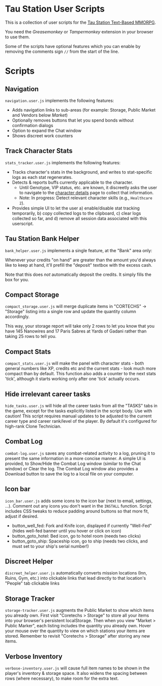 # Tau Station User Scripts

This is a collection of user scripts for the [Tau Station Text-Based MMORPG](https://taustation.space/).

You need the *Greasemonkey* or *Tampermonkey* extension in your browser to
use them.

Some of the scripts have optional features which you can enable by removing
the comments sign `//` from the start of the line.

# Scripts

## Navigation

`navigation.user.js` implements the following features:

* Adds navigation links to sub-areas (for example: Storage, Public Market and Vendors below *Market*)
* Optionally removes buttons that let you spend bonds without confirmation dialogs
* Option to expand the Chat window
* Shows discreet work counters

## Track Character Stats

`stats_tracker.user.js` implements the following features:

* Tracks character's stats in the background, and writes to stat-specific logs as each stat regenerates.
* Detects & reports buffs currently applicable to the character.
   * Until Genotype, VIP status, etc. are known, it discreetly asks the user to navigate to the [character details](https://alpha.taustation.space/) page to collect that information.
   * Note: In progress: Detect relevant character skills (e.g., `Healthcare 2`).
* Provides simple UI to let the user a) enable/disable stat tracking temporarily, b) copy collected logs to the clipboard, c) clear logs collected so far, and d) remove all session data associated with this userscript.

## Tau Station Bank Helper

`bank_helper.user.js` implements a single feature, at the "Bank" area only:

Whenever your credits "on hand" are greater than the amount you'd always like to keep at hand, it'll prefill the "deposit" textbox with the excess cash.

Note that this does *not* automatically deposit the credits. It simply fills the box for you.

## Compact Storage

`compact_storage.user.js` will merge duplicate items in "CORTECHS" -> "Storage"
listing into a single row and update the quantity column accordingly.

This way, your storage report will take only 2 rows to let you know that
you have 145 Nanowires and 17 Paris Sabres at Yards of Gadani rather than
taking 25 rows to tell you.

## Compact Stats

`compact_stats.user.js` will make the panel with character stats - both general
numbers like XP, credits etc and the current stats - look much more compact
than by default. This function also adds a counter to the next stats 'tick',
although it starts working only after one 'tick' actually occurs.

## Hide irrelevant career tasks

`hide_tasks.user.js` will hide all the career tasks from all the "TASKS" tabs
in the game, except for the tasks explicitly listed in the script body.
Use with caution! This script requires manual updates to be adjusted to
the current career type and career rank/level of the player. By default it's
configured for high-rank Clone Technician.

## Combat Log

`combat-log.user.js` saves any combat-related activity to a log, pruning it
to present the same information in a more concise manner. A simple UI is
provided, to Show/Hide the Combat Log window (similar to the Chat window)
or Clear the log. The Combat Log window also provides a Download button
to save the log to a local file on your computer.

## Icon bar

`icon_bar.user.js` adds some icons to the icon bar (next to email, settings,
...). Comment out any icons you don't want in the `INSTALL` function.
Script includes CSS tweaks to reduce padding around buttons so that more
fit, adjust if desired.

* button_well_fed: Fork and Knife icon, displayed if currently "Well-Fed" (hides well-fed banner until you hover or click on icon)
* button_goto_hotel: Bed icon, go to hotel room (needs two clicks)
* button_goto_ship: Spaceship icon, go to ship (needs two clicks, and must set to your ship's serial number!)

## Discreet Helper

`discreet_helper.user.js` automatically converts mission locations (Inn, Ruins,
Gym, etc.) into clickable links that lead directly to that location's
"People" tab
clickable links

## Storage Tracker

`storage-tracker.user.js` augments the Public Market to show which items you
already own. First visit "Coretechs > Storage" to store all your items into
your browser's persistent localStorage. Then when you view
"Market > Public Marker", each listing includes the quantity you already own.
Hover your mouse over the quantity to view on which stations your items are
stored. Remember to revisit "Coretechs > Storage" after storing any new items.

## Verbose Inventory

`verbose-inventory.user.js` will cause full item names to be shown in the
player's inventory & storage space. It also widens the spacing between rows
(where necessary), to make room for the extra text.

